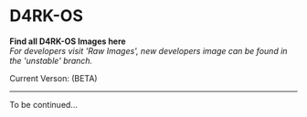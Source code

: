 # D4RK-OS
**Find all D4RK-OS Images here**<br>
*For developers visit 'Raw Images', new developers image can be found in the 'unstable' branch.*

Current Verson: (BETA)

------------------------------------------------------------

To be continued...

